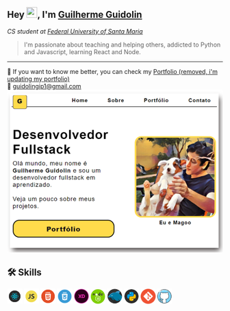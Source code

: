 <h2>Hey <img src="https://media.giphy.com/media/hvRJCLFzcasrR4ia7z/giphy.gif" width="25px" height="25px">, I'm <a href="https://guidolingip1.github.io/portfolio/">Guilherme Guidolin</a></h2>
<p><em>CS student at <a href="https://www.ufsm.br/">Federal University of Santa Maria</a></br>
</em></p>


<blockquote>
<p>I&#39;m passionate about teaching and helping others, addicted to Python and Javascript, learning React and Node. </p>
</blockquote>

---
💼 If you want to know me better, you can check my <a href="#">Portfolio (removed, i'm updating my portfolio)</a>
</br>
💌 <guidolingip1@gmail.com>
</br>
<img alt="screenshot" src="https://github.com/guidolingip1/guidolingip1/blob/main/portfolio.png?raw=true" width="600"/>


  ## 🛠️ Skills
<div float="left">
  <img src="https://github.com/guidolingip1/guidolingip1/blob/main/readme-assets/react.png" width="35">
  <img src="https://github.com/guidolingip1/guidolingip1/blob/main/readme-assets/Javascript.png" width="35">
  <img src="https://github.com/guidolingip1/guidolingip1/blob/main/readme-assets/html5.png" width="35">
  <img src="https://github.com/guidolingip1/guidolingip1/blob/main/readme-assets/css3.png" width="35">
  <img src="https://github.com/guidolingip1/guidolingip1/blob/main/readme-assets/adobexd.png" width="35">
  <img src="https://github.com/guidolingip1/guidolingip1/blob/main/readme-assets/node.png" width="35">
  <img src="https://github.com/guidolingip1/guidolingip1/blob/main/readme-assets/mysql.png" width="35">
  <img src="https://github.com/guidolingip1/guidolingip1/blob/main/readme-assets/python.png" width="35">
  <img src="https://github.com/guidolingip1/guidolingip1/blob/main/readme-assets/git.png" width="35">
  <img src="https://github.com/guidolingip1/guidolingip1/blob/main/readme-assets/github.png" width="35">
</div>
